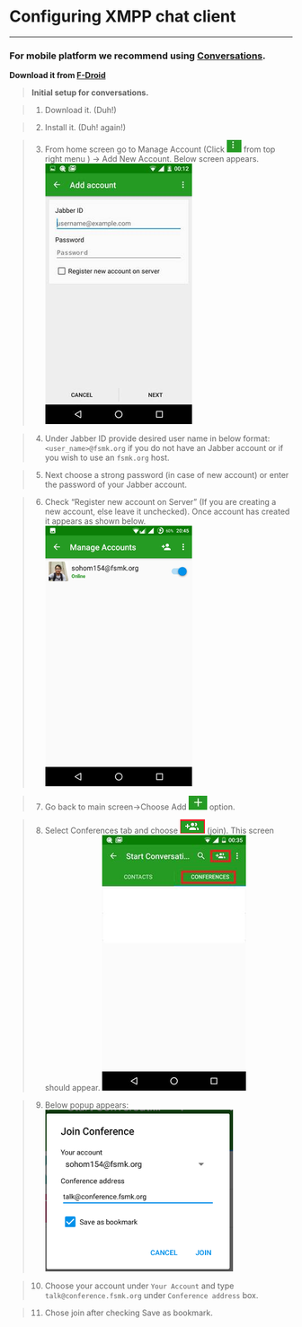 # Configuring XMPP chat client </u>
___

### __For mobile platform we recommend using [Conversations](https://conversations.im/).__
__Download it from [F-Droid]((https://f-droid.org/repository/browse/?fdid=eu.siacs.conversations))__

> __Initial setup for conversations.__

> 1. Download it. (Duh!)

> 2. Install it. (Duh! again!)

> 3. From home screen go to Manage Account (Click ![image002](https://github.com/fsmk/xmpp/blob/sohom154-patch-1/assets/image002.jpg) from top right menu   ) -> Add New 
Account. Below screen appears.
![image004](https://github.com/fsmk/xmpp/blob/sohom154-patch-1/assets/image004.jpg)

> 4. Under Jabber ID  provide desired user name in below format: `<user_name>@fsmk.org` if you do not have an Jabber account or if you wish to use an `fsmk.org` host. 

> 5. Next choose a strong password (in case of new account) or enter the password of your Jabber account.

> 6. Check “Register new account on Server” (If you are creating a new account, else leave it unchecked). Once account has created it appears as shown below. ![image006](https://github.com/fsmk/xmpp/blob/sohom154-patch-1/assets/image006.jpg)

> 7. Go back to main screen->Choose Add ![image008](https://github.com/fsmk/xmpp/blob/sohom154-patch-1/assets/image008.jpg)  option.

> 8. Select Conferences tab and choose ![image009](https://github.com/fsmk/xmpp/blob/sohom154-patch-1/assets/image009.png) (join). This screen should appear.
> ![image011](https://github.com/fsmk/xmpp/blob/sohom154-patch-1/assets/image011.jpg)

> 9. Below popup appears:
![image012](https://github.com/fsmk/xmpp/blob/sohom154-patch-1/assets/image012.png)

> 10. Choose your account under `Your Account` and type `talk@conference.fsmk.org` under `Conference address` box.

> 11. Chose join after checking Save as bookmark.


